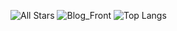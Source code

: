 
![All Stars](https://github-readme-stats.vercel.app/api?username=LaughingZhu&theme=dracula&show_icons=true&count_private=true)
![Blog_Front](ttps://github-readme-stats.vercel.app/api/pin/?username=BlogNext&repo=Blog_Front&title_color=fff&icon_color=f9f9f9&text_color=9f9f9f&bg_color=151515)
![Top Langs](https://github-readme-stats.vercel.app/api/top-langs/?username=LaughingZhu)
